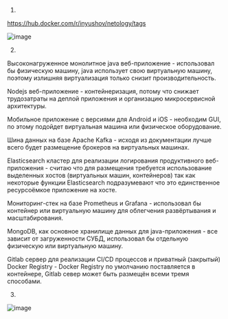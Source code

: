 1.
https://hub.docker.com/r/inyushov/netology/tags

![image](https://github.com/inyushov/devops-netology/assets/127683348/7e8240c5-5cc3-4712-860d-267c34604dd1)

2.
Высоконагруженное монолитное java веб-приложение - использовал бы физическую машину, java использует свою виртуальную машину, поэтому излишняя виртуализация только снизит производительность.

Nodejs веб-приложение - контейнеризация, потому что снижает трудозатраты на деплой приложения и организацию микросервисной архитектуры.

Мобильное приложение c версиями для Android и iOS - необходим GUI, по этому подойдет виртуальная машина или физическое оборудование.

Шина данных на базе Apache Kafka - исходя из документации лучше всего будет размещение брокеров на виртуальных машинах.

Elasticsearch кластер для реализации логирования продуктивного веб-приложения -  считаю что для размещения требуется использование выделенных хостов (виртуальных машин, контейнеров) так как некоторые функции Elasticsearch подразумевают что это единственное ресурсоёмкое приложение на хосте.

Мониторинг-стек на базе Prometheus и Grafana - использовал бы контейнер или виртуальную машину для облегчения развёртывания и масштабирования.

MongoDB, как основное хранилище данных для java-приложения - все зависит от загруженности СУБД, использовал бы отдельную физическую или виртуальную машину.

Gitlab сервер для реализации CI/CD процессов и приватный (закрытый) Docker Registry - Docker Registry по умолчанию поставляется в контейнере, Gitlab север может быть размещён всеми тремя способами.


3.
![image](https://github.com/inyushov/devops-netology/assets/127683348/4927c651-b2fc-4420-a4d7-1a7ab9ab9a3a)





